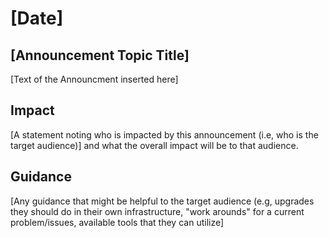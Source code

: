 # [Date]

## [Announcement Topic Title]

[Text of the Announcment inserted here]

## Impact 
[A statement noting who is impacted by this announcement (i.e, who is the target audience)] and what the overall impact will be to that audience. 

## Guidance
[Any guidance that might be helpful to the target audience (e.g, upgrades they should do in their own infrastructure, "work arounds" for a current problem/issues, available tools that they can utilize]

